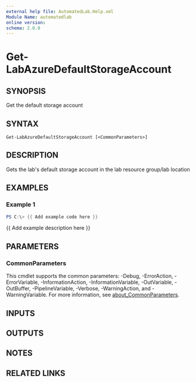 ```yaml
---
external help file: AutomatedLab.Help.xml
Module Name: automatedlab
online version:
schema: 2.0.0
---
```


# Get-LabAzureDefaultStorageAccount

## SYNOPSIS
Get the default storage account

## SYNTAX

```
Get-LabAzureDefaultStorageAccount [<CommonParameters>]
```

## DESCRIPTION
Gets the lab's default storage account in the lab resource group/lab location

## EXAMPLES

### Example 1
```powershell
PS C:\> {{ Add example code here }}
```

{{ Add example description here }}

## PARAMETERS

### CommonParameters
This cmdlet supports the common parameters: -Debug, -ErrorAction, -ErrorVariable, -InformationAction, -InformationVariable, -OutVariable, -OutBuffer, -PipelineVariable, -Verbose, -WarningAction, and -WarningVariable. For more information, see [about_CommonParameters](http://go.microsoft.com/fwlink/?LinkID=113216).

## INPUTS

## OUTPUTS

## NOTES

## RELATED LINKS
